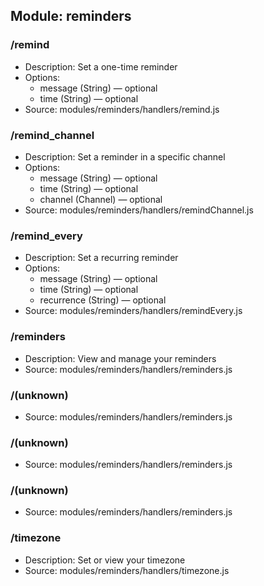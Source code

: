 ## Module: reminders

### /remind
- Description: Set a one-time reminder
- Options:
  - message (String) — optional
  - time (String) — optional
- Source: modules/reminders/handlers/remind.js

### /remind_channel
- Description: Set a reminder in a specific channel
- Options:
  - message (String) — optional
  - time (String) — optional
  - channel (Channel) — optional
- Source: modules/reminders/handlers/remindChannel.js

### /remind_every
- Description: Set a recurring reminder
- Options:
  - message (String) — optional
  - time (String) — optional
  - recurrence (String) — optional
- Source: modules/reminders/handlers/remindEvery.js

### /reminders
- Description: View and manage your reminders
- Source: modules/reminders/handlers/reminders.js

### /(unknown)
- Source: modules/reminders/handlers/reminders.js

### /(unknown)
- Source: modules/reminders/handlers/reminders.js

### /(unknown)
- Source: modules/reminders/handlers/reminders.js

### /timezone
- Description: Set or view your timezone
- Source: modules/reminders/handlers/timezone.js
